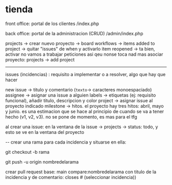 # tienda

front office: portal de los clientes /index.php

back office: portal de la administracion (CRUD) /admin/index.php

































projects -> crear nuevo proyecto -> board
workflows -> items added to project -> quitar "issues" de when y activarlo
item reopened -> ta bien, activar
no vamos a trabajar peticiones asi qeu nonse toca nad mas
asociar proyecto: projects -> add project

---

issues (incidencias) : requisito a implementar o a resolver, algo que hay que hacer

new issue -> titulo y comentario (`texto`-> caracteres monoespaciado)
assignee -> asignar una issue a alguien
labels -> etiquetas  (ej: requisito funcional), añadir titulo, descripcion y color
project -> asignar issue al proyecto indicado
milestone -> hitos. el proyecto hay tres hitos: abril, mayo y junio. es una estimacion que se hace al principio de cuando se va a tener hecho (v1, v2, v3). no se pone de momento, es mas para el tfg

al crear una issue: en la ventana de la issue -> projects -> status: todo, y esto se ve en la ventana del proyecto

-- crear una rama para cada incidencia y situarse en ella:

git checkout -b rama

git push -u origin nombredelarama

crear pull request base: main compare:nombredelarama con titulo de la incidencia y de comentario: closes # (seleccionar incidencia))
